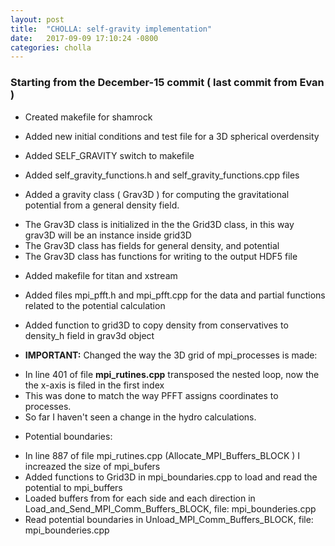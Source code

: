 ```yaml
---
layout: post
title:  "CHOLLA: self-gravity implementation"
date:   2017-09-09 17:10:24 -0800
categories: cholla
---
```


### Starting from the December-15 commit ( last commit from Evan )

* Created makefile for shamrock

* Added new initial conditions and test file for a 3D spherical overdensity

* Added SELF_GRAVITY switch to makefile

* Added self_gravity_functions.h and self_gravity_functions.cpp files

* Added a gravity class ( Grav3D ) for computing the gravitational potential from a general density field.
- The Grav3D class is initialized in the the Grid3D class, in this way grav3D will be an instance inside grid3D
- The Grav3D class has fields for general density, and potential
- The Grav3D class has functions for writing to the output HDF5 file


* Added makefile for titan and xstream

* Added files mpi_pfft.h and mpi_pfft.cpp for the data and partial functions related to the potential calculation

* Added function to grid3D to copy density from conservatives to density_h field in grav3d object

* **IMPORTANT:** Changed the way the 3D grid of mpi_processes is made:
- In line 401 of file **mpi_rutines.cpp**  transposed the nested loop, now the the x-axis is filed in the first index
- This was done to match the way PFFT assigns coordinates to processes.
- So far I haven't seen a change in the hydro calculations.   

* Potential boundaries:
- In line 887 of file mpi_rutines.cpp  (Allocate_MPI_Buffers_BLOCK ) I increazed the size of mpi_bufers
- Added functions to Grid3D in mpi_boundaries.cpp to load and read the potential to mpi_buffers
- Loaded buffers from for each side and each direction in Load_and_Send_MPI_Comm_Buffers_BLOCK, file: mpi_bounderies.cpp
- Read potential boundaries in Unload_MPI_Comm_Buffers_BLOCK, file: mpi_bounderies.cpp
